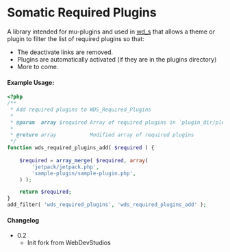 Somatic Required Plugins
=========

A library intended for mu-plugins and used in [wd_s](https://github.com/WebDevStudios/wd_s) that allows a theme or plugin to filter the list of required plugins so that:
* The deactivate links are removed.
* Plugins are automatically activated (if they are in the plugins directory)
* More to come.

#### Example Usage:
```php
<?php
/**
 * Add required plugins to WDS_Required_Plugins
 *
 * @param  array $required Array of required plugins in `plugin_dir/plugin_file.php` form
 *
 * @return array           Modified array of required plugins
 */
function wds_required_plugins_add( $required ) {
	
	$required = array_merge( $required, array(
		'jetpack/jetpack.php',
		'sample-plugin/sample-plugin.php',
	) );

	return $required;
}
add_filter( 'wds_required_plugins', 'wds_required_plugins_add' );
```

#### Changelog
* 0.2
	* Init fork from WebDevStudios 
